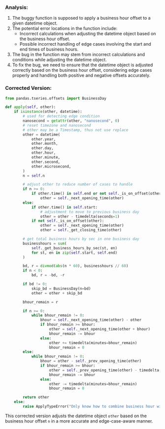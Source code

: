 ### Analysis:
1. The buggy function is supposed to apply a business hour offset to a given datetime object.
2. The potential error locations in the function include:
   - Incorrect calculations when adjusting the datetime object based on the business hour offset.
   - Possible incorrect handling of edge cases involving the start and end times of business hours.
3. The bug in the function may stem from incorrect calculations and conditions while adjusting the datetime object.
4. To fix the bug, we need to ensure that the datetime object is adjusted correctly based on the business hour offset, considering edge cases properly and handling both positive and negative offsets accurately.

### Corrected Version:
```python
from pandas.tseries.offsets import BusinessDay

def apply(self, other):
    if isinstance(other, datetime):
        # used for detecting edge condition
        nanosecond = getattr(other, "nanosecond", 0)
        # reset timezone and nanosecond
        # other may be a Timestamp, thus not use replace
        other = datetime(
            other.year,
            other.month,
            other.day,
            other.hour,
            other.minute,
            other.second,
            other.microsecond,
        )
        n = self.n

        # adjust other to reduce number of cases to handle
        if n >= 0:
            if other.time() in self.end or not self._is_on_offset(other):
                other = self._next_opening_time(other)
        else:
            if other.time() in self.start:
                # adjustment to move to previous business day
                other = other - timedelta(seconds=1)
            if not self._is_on_offset(other):
                other = self._next_opening_time(other)
                other = self._get_closing_time(other)

        # get total business hours by sec in one business day
        businesshours = sum(
            self._get_business_hours_by_sec(st, en)
            for st, en in zip(self.start, self.end)
        )

        bd, r = divmod(abs(n * 60), businesshours // 60)
        if n < 0:
            bd, r = -bd, -r

        if bd != 0:
            skip_bd = BusinessDay(n=bd)
            other = other + skip_bd

        bhour_remain = r

        if n >= 0:
            while bhour_remain != 0:
                bhour = self._next_opening_time(other) - other
                if bhour_remain >= bhour:
                    other = self._next_opening_time(other + bhour)
                    bhour_remain -= bhour
                else:
                    other += timedelta(minutes=bhour_remain)
                    bhour_remain = 0
        else:
            while bhour_remain != 0:
                bhour = other - self._prev_opening_time(other)
                if bhour_remain >= bhour:
                    other = self._prev_opening_time(other) - timedelta(seconds=1)
                    bhour_remain -= bhour
                else:
                    other -= timedelta(minutes=bhour_remain)
                    bhour_remain = 0

        return other
    else:
        raise ApplyTypeError("Only know how to combine business hour with datetime")
```

This corrected version adjusts the datetime object `other` based on the business hour offset `n` in a more accurate and edge-case-aware manner.